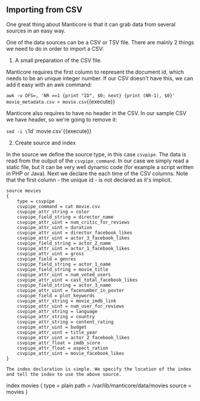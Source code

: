 ## Importing from CSV

One great thing about Manticore is that it can grab data from several sources in an easy way.

One of the data sources can be a CSV or TSV file. There are mainly 2 things we need to do in order to import a CSV:

1. A small preparation of the CSV file.

Manticore requires the first column to represent the document id, which needs to be an unique integer number. 
If our CSV doesn't have this, we can add it easy with an awk command:

`awk -v OFS=, 'NR ==1 {print "ID", $0; next} {print (NR-1), $0}' movie_metadata.csv > movie.csv`{{execute}}

Manticore also requires to have no header in the CSV. In our sample CSV we have header, so we're going to remove it:

`sed -i \`1d\` movie.csv`{{execute}}

2. Create source and index

In the source we define the source type, in this case `csvpipe`.
The  data is read from the output of the `csvpipe_command`. 
In our case we simply read a static file, but it can be very well  dynamic code (for example a script written in PHP or Java).
Next we declare the each time of the CSV columns. Note that the first column - the unique id - is not declared as it's implicit.

```
source movies
{
	type = csvpipe
	csvpipe_command = cat movie.csv
	csvpipe_attr_string = color
	csvpipe_field_string = director_name
	csvpipe_attr_uint = num_critic_for_reviews
	csvpipe_attr_uint = duration
	csvpipe_attr_uint = director_facebook_likes
	csvpipe_attr_uint = actor_3_facebook_likes
	csvpipe_field_string = actor_2_name
	csvpipe_attr_uint = actor_1_facebook_likes
	csvpipe_attr_uint = gross
	csvpipe_field = genres
	csvpipe_field_string = actor_1_name
	csvpipe_field_string = movie_title
	csvpipe_attr_uint = num_voted_users
	csvpipe_attr_uint = cast_total_facebook_likes
	csvpipe_field_string = actor_3_name
	csvpipe_attr_uint = facenumber_in_poster
	csvpipe_field = plot_keywords
	csvpipe_attr_string = movie_imdb_link
	csvpipe_attr_uint = num_user_for_reviews
	csvpipe_attr_string = language
	csvpipe_attr_string = country
	csvpipe_attr_string = content_rating
	csvpipe_attr_uint = budget
	csvpipe_attr_uint = title_year
	csvpipe_attr_uint = actor_2_facebook_likes
	csvpipe_attr_float = imdb_score
	csvpipe_attr_float = aspect_ration
	csvpipe_attr_uint = movie_facebook_likes	
}

The index declaration is simple. We specify the location of the index and tell the index to use the above source.
```
index movies
{
    type            = plain
    path            = /var/lib/manticore/data/movies
	source 			= movies
}
```